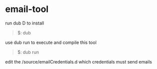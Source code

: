 # email-tool

run dub D to install
> $: dub

use dub run to execute and compile this tool
> $: dub run

edit the /source/emailCredentials.d which credentials must send emails
